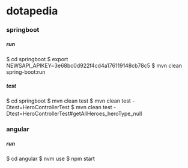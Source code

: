 # dotapedia

### springboot
##### run
$ cd springboot
$ export NEWSAPI_APIKEY=3e68bc0d922f4cd4a176119148cb78c5
$ mvn clean spring-boot:run
##### test
$ cd springboot
$ mvn clean test
$ mvn clean test -Dtest=HeroControllerTest
$ mvn clean test -Dtest=HeroControllerTest#getAllHeroes_heroType_null

### angular
##### run
$ cd angular
$ nvm use
$ npm start